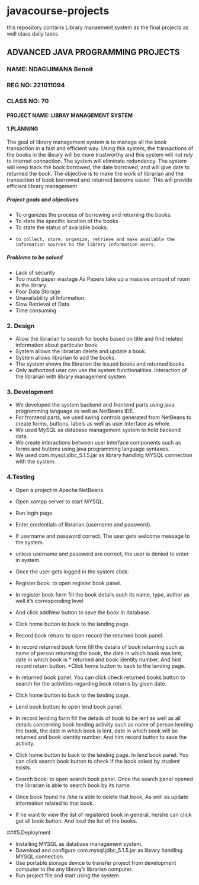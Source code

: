 # javacourse-projects
this repository contains Library manaement system as the final projects as well class daily tasks
## ADVANCED JAVA PROGRAMMING PROJECTS





### NAME: NDAGIJIMANA Benoit
### REG NO: 221011094
### CLASS NO: 70

#### PROJECT NAME: LIBRAY MANAGEMENT SYSTEM





#### 1.PLANNING 
The goal of library management system is to manage all the book transaction in a fast and efficient way. Using this system, the transactions of the books in the library will be more trustworthy and this system will not rely to internet connection. The system will eliminate redundancy. The system will keep track the book borrowed, the date borrowed, and will give date to returned the book. The objective is to make the work of librarian and the transaction of book borrowed and returned become easier. This will provide efficient library management
##### Project goals and objectives
* 	To organizes the process of borrowing and returning the books.
* 	To state the specific location of the books.
* 	To state the status of available books.
*     to collect, store, organize, retrieve and make available the information sources to the library information users.
#####  Problems to be solved
*	Lack of security
*	Too much paper wastage As Papers take up a massive amount of room in the library.
*	Poor Data Storage
*	Unavailability of Information.
*	Slow Retrieval of Data
*	Time consuming

### 2. Design

*	Allow the librarian to search for books based on title and find related information about particular book.
*	System allows the librarian delete and update a book.
*	System allows librarian to add the books.
*	The system shows the librarian the issued books and returned books.
*	Only authorized user can use the system functionalities.
      Interaction of the librarian with library management system
 





### 3. Development

*	We developed the system backend and frontend parts using java programming language as well as NetBeans IDE.
*	For frontend parts, we used swing controls generated from NetBeans to create forms, buttons, labels as well as user interface as whole.
*	We used MySQL as database management system to hold backend data.
*	We create interactions between user interface components such as forms and buttons using java programming language syntaxes.
*	We used com.mysql.jdbc_5.1.5.jar as library handling MYSQL connection with the system.

### 4.Testing 
* Open a project in Apache NetBeans.
* Open xampp server to start MYSQL.
* Run login page.
* Enter credentials of librarian (username and password).
* If username and password correct. The user gets welcome message to the system.
* unless username and password are correct, the user is denied to enter in system.
* Once the user gets logged in the system click:
* Register book: to open register book panel.
* In register book form fill the book details such its name, type, author as well it’s corresponding level
* And click addNew button to save the book in database.
* Click home button to back to the landing page.
* Record book return: to open record the returned book panel.
* In record returned book form fill the details of book returning such as name of person returning the book, the date in which book was lent, date in which book is * returned and book identity number.
And hint record return button.
*Click home button to back to the landing page.
* In returned book panel. You can click check returned books button to search for the activities regarding book returns by given date.
* Click home button to back to the landing page.
* Lend book button: to open lend book panel.

* In record lending form fill the details of book to be lent as well as all details concerning book lending activity such as name of person lending the book, the date in which book is lent, date in which book will be returned and book identity number.
And hint record button to save the activity.
* Click home button to back to the landing page.
In lend book panel. You can click search book button to check if the book asked by student exists.

* Search book: to open search book panel.
Once the search panel opened the librarian is able to search book by its name.
* Once book found he /she is able to delete that book,
As well as update information related to that book.
* If he want to view the list of registered book in general, he/she can click get all book button. And load the list of the books.

###5.Deployment 

*	Installing MYSQL as database management system.
*	Download and configure com.mysql.jdbc_5.1.5.jar as library handling MYSQL connection.
*	Use portable storage device to transfer project from development computer to the any library’s librarian computer.
*	Run project file and start using the system.



